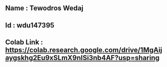  ## Name : Tewodros Wedaj
 ## Id : wdu147395
 ## Colab Link : https://colab.research.google.com/drive/1MgAijaygskhg2Eu9xSLmX9nISi3nb4AF?usp=sharing
